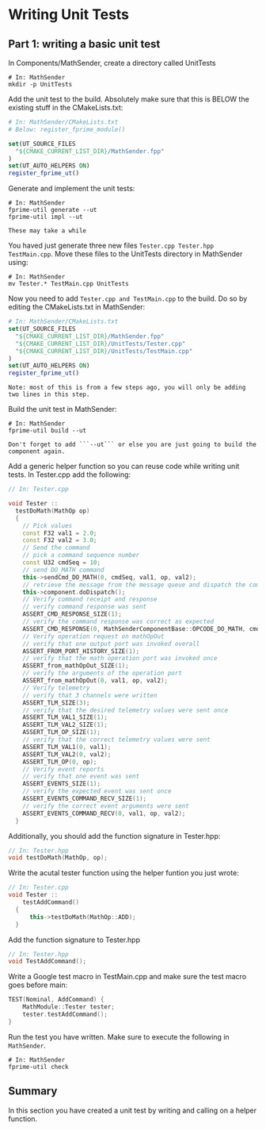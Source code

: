 # Writing Unit Tests

## Part 1: writing a basic unit test

In Components/MathSender, create a directory called UnitTests 

```shell 
# In: MathSender
mkdir -p UnitTests
```

Add the unit test to the build. Absolutely make sure that this is BELOW the existing stuff in the CMakeLists.txt:

```cmake 
# In: MathSender/CMakeLists.txt
# Below: register_fprime_module()

set(UT_SOURCE_FILES
  "${CMAKE_CURRENT_LIST_DIR}/MathSender.fpp"
)
set(UT_AUTO_HELPERS ON)
register_fprime_ut()
```

Generate and implement the unit tests: 

```shell 
# In: MathSender
fprime-util generate --ut 
fprime-util impl --ut
```
    These may take a while

You haved just generate three new files ```Tester.cpp Tester.hpp TestMain.cpp```. Move these files to the UnitTests directory in MathSender using:

```shell 
# In: MathSender
mv Tester.* TestMain.cpp UnitTests
```

Now you need to add ```Tester.cpp and TestMain.cpp``` to the build. Do so by editing the CMakeLists.txt in MathSender: 

```cmake
# In: MathSender/CMakeLists.txt 
set(UT_SOURCE_FILES
  "${CMAKE_CURRENT_LIST_DIR}/MathSender.fpp"
  "${CMAKE_CURRENT_LIST_DIR}/UnitTests/Tester.cpp"
  "${CMAKE_CURRENT_LIST_DIR}/UnitTests/TestMain.cpp"
)
set(UT_AUTO_HELPERS ON)
register_fprime_ut()
```

    Note: most of this is from a few steps ago, you will only be adding two lines in this step. 

Build the unit test in MathSender:

```shell 
# In: MathSender
fprime-util build --ut 
```
    Don't forget to add ```--ut``` or else you are just going to build the component again. 

Add a generic helper function so you can reuse code while writing unit tests. In Tester.cpp add the following:

```cpp
// In: Tester.cpp

void Tester ::
  testDoMath(MathOp op)
  {
    // Pick values
    const F32 val1 = 2.0;
    const F32 val2 = 3.0;
    // Send the command
    // pick a command sequence number
    const U32 cmdSeq = 10;
    // send DO_MATH command
    this->sendCmd_DO_MATH(0, cmdSeq, val1, op, val2);
    // retrieve the message from the message queue and dispatch the command to the handler
    this->component.doDispatch();
    // Verify command receipt and response
    // verify command response was sent
    ASSERT_CMD_RESPONSE_SIZE(1);
    // verify the command response was correct as expected
    ASSERT_CMD_RESPONSE(0, MathSenderComponentBase::OPCODE_DO_MATH, cmdSeq, Fw::CmdResponse::OK);
    // Verify operation request on mathOpOut
    // verify that one output port was invoked overall
    ASSERT_FROM_PORT_HISTORY_SIZE(1);
    // verify that the math operation port was invoked once
    ASSERT_from_mathOpOut_SIZE(1);
    // verify the arguments of the operation port
    ASSERT_from_mathOpOut(0, val1, op, val2);
    // Verify telemetry
    // verify that 3 channels were written
    ASSERT_TLM_SIZE(3);
    // verify that the desired telemetry values were sent once
    ASSERT_TLM_VAL1_SIZE(1);
    ASSERT_TLM_VAL2_SIZE(1);
    ASSERT_TLM_OP_SIZE(1);
    // verify that the correct telemetry values were sent
    ASSERT_TLM_VAL1(0, val1);
    ASSERT_TLM_VAL2(0, val2);
    ASSERT_TLM_OP(0, op);
    // Verify event reports
    // verify that one event was sent
    ASSERT_EVENTS_SIZE(1);
    // verify the expected event was sent once
    ASSERT_EVENTS_COMMAND_RECV_SIZE(1);
    // verify the correct event arguments were sent
    ASSERT_EVENTS_COMMAND_RECV(0, val1, op, val2);
  }
  ```
  
  Additionally, you should add the function signature in Tester.hpp:

  ```cpp 
// In: Tester.hpp
void testDoMath(MathOp, op); 
```

Write the acutal tester function using the helper funtion you just wrote:

```cpp 
// In: Tester.cpp 
void Tester ::
    testAddCommand()
  {
      this->testDoMath(MathOp::ADD);
  }
```

Add the function signature to Tester.hpp

```cpp
// In: Tester.hpp
void TestAddCommand(); 
``` 

Write a Google test macro in TestMain.cpp and make sure the test macro goes before main:

```cpp 
TEST(Nominal, AddCommand) {
    MathModule::Tester tester;
    tester.testAddCommand();
}
```

Run the test you have written. Make sure to execute the following in ```MathSender```. 

```shell 
# In: MathSender
fprime-util check 
``` 

## Summary 

In this section you have created a unit test by writing and calling on a helper function. 

